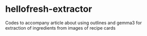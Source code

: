 # hellofresh-extractor
Codes to accompany article about using outlines and gemma3 for extraction of ingredients from images of recipe cards
